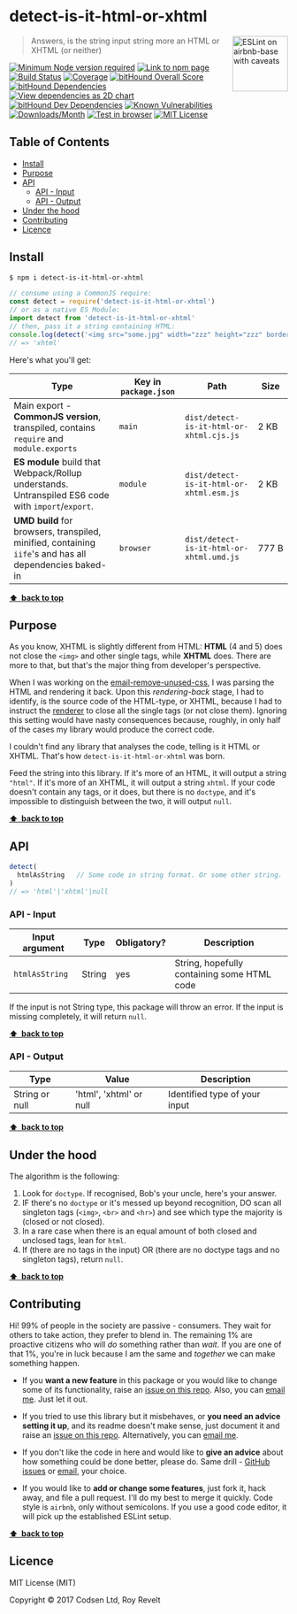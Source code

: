 # detect-is-it-html-or-xhtml

<a href="https://github.com/revelt/eslint-on-airbnb-base-badge" style="float: right; padding: 0 0 20px 20px;"><img src="https://cdn.rawgit.com/revelt/eslint-on-airbnb-base-badge/0c3e46c9/lint-badge.svg" alt="ESLint on airbnb-base with caveats" width="100" align="right"></a>

> Answers, is the string input string more an HTML or XHTML (or neither)

[![Minimum Node version required][node-img]][node-url]
[![Link to npm page][npm-img]][npm-url]
[![Build Status][travis-img]][travis-url]
[![Coverage][cov-img]][cov-url]
[![bitHound Overall Score][overall-img]][overall-url]
[![bitHound Dependencies][deps-img]][deps-url]
[![View dependencies as 2D chart][deps2d-img]][deps2d-url]
[![bitHound Dev Dependencies][dev-img]][dev-url]
[![Known Vulnerabilities][vulnerabilities-img]][vulnerabilities-url]
[![Downloads/Month][downloads-img]][downloads-url]
[![Test in browser][runkit-img]][runkit-url]
[![MIT License][license-img]][license-url]

## Table of Contents

<!-- START doctoc generated TOC please keep comment here to allow auto update -->
<!-- DON'T EDIT THIS SECTION, INSTEAD RE-RUN doctoc TO UPDATE -->


- [Install](#install)
- [Purpose](#purpose)
- [API](#api)
  - [API - Input](#api---input)
  - [API - Output](#api---output)
- [Under the hood](#under-the-hood)
- [Contributing](#contributing)
- [Licence](#licence)

<!-- END doctoc generated TOC please keep comment here to allow auto update -->

## Install

```sh
$ npm i detect-is-it-html-or-xhtml
```

```js
// consume using a CommonJS require:
const detect = require('detect-is-it-html-or-xhtml')
// or as a native ES Module:
import detect from 'detect-is-it-html-or-xhtml'
// then, pass it a string containing HTML:
console.log(detect('<img src="some.jpg" width="zzz" height="zzz" border="0" style="display:block;" alt="zzz"/>'))
// => 'xhtml'
```

Here's what you'll get:

Type            | Key in `package.json` | Path  | Size
----------------|-----------------------|-------|--------
Main export - **CommonJS version**, transpiled, contains `require` and `module.exports` | `main`                | `dist/detect-is-it-html-or-xhtml.cjs.js` | 2&nbsp;KB
**ES module** build that Webpack/Rollup understands. Untranspiled ES6 code with `import`/`export`. | `module`              | `dist/detect-is-it-html-or-xhtml.esm.js` | 2&nbsp;KB
**UMD build** for browsers, transpiled, minified, containing `iife`'s and has all dependencies baked-in | `browser`            | `dist/detect-is-it-html-or-xhtml.umd.js` | 777&nbsp;B

**[⬆ &nbsp;back to top](#)**

## Purpose

As you know, XHTML is slightly different from HTML: **HTML** (4 and 5) does not close the `<img>` and other single tags, while **XHTML** does. There are more to that, but that's the major thing from developer's perspective.

When I was working on the [email-remove-unused-css](https://github.com/codsen/email-remove-unused-css), I was parsing the HTML and rendering it back. Upon this _rendering-back_ stage, I had to identify, is the source code of the HTML-type, or XHTML, because I had to instruct the [renderer](https://github.com/posthtml/posthtml-render) to close all the single tags (or not close them). Ignoring this setting would have nasty consequences because, roughly, in only half of the cases my library would produce the correct code.

I couldn't find any library that analyses the code, telling is it HTML or XHTML. That's how `detect-is-it-html-or-xhtml` was born.

Feed the string into this library. If it's more of an HTML, it will output a string `"html"`. If it's more of an XHTML, it will output a string `xhtml`. If your code doesn't contain any tags, or it does, but there is no `doctype`, and it's impossible to distinguish between the two, it will output `null`.

**[⬆ &nbsp;back to top](#)**

## API

```js
detect(
  htmlAsString   // Some code in string format. Or some other string.
)
// => 'html'|'xhtml'|null
```

### API - Input

Input argument   | Type     | Obligatory? | Description
-----------------|----------|-------------|--------------------
`htmlAsString`   | String   | yes         | String, hopefully containing some HTML code

If the input is not String type, this package will throw an error. If the input is missing completely, it will return `null`.

**[⬆ &nbsp;back to top](#)**

### API - Output

Type              | Value                   | Description
------------------|-------------------------|---------------------------------------
String or null    | 'html', 'xhtml' or null | Identified type of your input

**[⬆ &nbsp;back to top](#)**

## Under the hood

The algorithm is the following:

1. Look for `doctype`. If recognised, Bob's your uncle, here's your answer.
2. IF there's no `doctype` or it's messed up beyond recognition, DO scan all singleton tags (`<img>`, `<br>` and `<hr>`) and see which type the majority is (closed or not closed).
3. In a rare case when there is an equal amount of both closed and unclosed tags, lean for `html`.
4. If (there are no tags in the input) OR (there are no doctype tags and no singleton tags), return `null`.

**[⬆ &nbsp;back to top](#)**

## Contributing

Hi! 99% of people in the society are passive - consumers. They wait for others to take action, they prefer to blend in. The remaining 1% are proactive citizens who will _do_ something rather than _wait_. If you are one of that 1%, you're in luck because I am the same and _together_ we can make something happen.

* If you **want a new feature** in this package or you would like to change some of its functionality, raise an [issue on this repo](https://github.com/codsen/detect-is-it-html-or-xhtml/issues). Also, you can [email me](mailto:roy@codsen.com). Just let it out.

* If you tried to use this library but it misbehaves, or **you need an advice setting it up**, and its readme doesn't make sense, just document it and raise an [issue on this repo](https://github.com/codsen/detect-is-it-html-or-xhtml/issues). Alternatively, you can [email me](mailto:roy@codsen.com).

* If you don't like the code in here and would like to **give an advice** about how something could be done better, please do. Same drill - [GitHub issues](https://github.com/codsen/detect-is-it-html-or-xhtml/issues) or [email](mailto:roy@codsen.com), your choice.

* If you would like to **add or change some features**, just fork it, hack away, and file a pull request. I'll do my best to merge it quickly. Code style is `airbnb`, only without semicolons. If you use a good code editor, it will pick up the established ESLint setup.

**[⬆ &nbsp;back to top](#)**

## Licence

MIT License (MIT)

Copyright © 2017 Codsen Ltd, Roy Revelt

[node-img]: https://img.shields.io/node/v/detect-is-it-html-or-xhtml.svg?style=flat-square&label=works%20on%20node
[node-url]: https://www.npmjs.com/package/detect-is-it-html-or-xhtml

[npm-img]: https://img.shields.io/npm/v/detect-is-it-html-or-xhtml.svg?style=flat-square&label=release
[npm-url]: https://www.npmjs.com/package/detect-is-it-html-or-xhtml

[travis-img]: https://img.shields.io/travis/codsen/detect-is-it-html-or-xhtml.svg?style=flat-square
[travis-url]: https://travis-ci.org/codsen/detect-is-it-html-or-xhtml

[cov-img]: https://coveralls.io/repos/github/codsen/detect-is-it-html-or-xhtml/badge.svg?style=flat-square?branch=master
[cov-url]: https://coveralls.io/github/codsen/detect-is-it-html-or-xhtml?branch=master

[overall-img]: https://img.shields.io/bithound/code/github/codsen/detect-is-it-html-or-xhtml.svg?style=flat-square
[overall-url]: https://www.bithound.io/github/codsen/detect-is-it-html-or-xhtml

[deps-img]: https://img.shields.io/bithound/dependencies/github/codsen/detect-is-it-html-or-xhtml.svg?style=flat-square
[deps-url]: https://www.bithound.io/github/codsen/detect-is-it-html-or-xhtml/master/dependencies/npm

[deps2d-img]: https://img.shields.io/badge/deps%20in%202D-see_here-08f0fd.svg?style=flat-square
[deps2d-url]: http://npm.anvaka.com/#/view/2d/detect-is-it-html-or-xhtml

[dev-img]: https://img.shields.io/bithound/devDependencies/github/codsen/detect-is-it-html-or-xhtml.svg?style=flat-square
[dev-url]: https://www.bithound.io/github/codsen/detect-is-it-html-or-xhtml/master/dependencies/npm

[vulnerabilities-img]: https://snyk.io/test/github/codsen/detect-is-it-html-or-xhtml/badge.svg?style=flat-square
[vulnerabilities-url]: https://snyk.io/test/github/codsen/detect-is-it-html-or-xhtml

[downloads-img]: https://img.shields.io/npm/dm/detect-is-it-html-or-xhtml.svg?style=flat-square
[downloads-url]: https://npmcharts.com/compare/detect-is-it-html-or-xhtml

[runkit-img]: https://img.shields.io/badge/runkit-test_in_browser-a853ff.svg?style=flat-square
[runkit-url]: https://npm.runkit.com/detect-is-it-html-or-xhtml

[license-img]: https://img.shields.io/npm/l/detect-is-it-html-or-xhtml.svg?style=flat-square
[license-url]: https://github.com/codsen/detect-is-it-html-or-xhtml/blob/master/license.md
